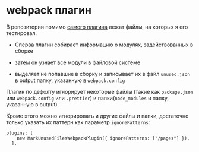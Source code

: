 # webpack плагин

В репозитории помимо [самого плагина]() лежат файлы, на которых я его тестировал.

- Сперва плагин собирает информацию о модулях, задействованных в сборке

- затем он узнает все модули в файловой системе

- выделяет не попавшие в сборку и записывает их в файл `unused.json` в output папку, указанную в `webpack.config`

Плагин по дефолту игнорирует некоторые файлы (такие как `package.json` или `webpack.config` или `.prettier`) и папки(`node_modules` и папку, указанную в output).

Кроме этого можно игнорировать и другие файлы и папки, достаточно только указать их паттерн как параметр `ignorePatterns`:

```JS
plugins: [
    new MarkUnusedFilesWebpackPlugin({ ignorePatterns: ["/pages"] }),
  ],
```

